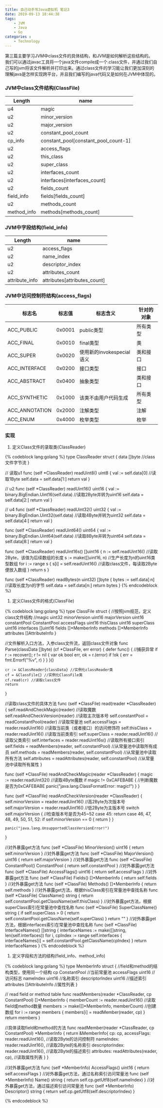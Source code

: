```yaml
---
title: 自己动手写Java虚拟机 笔记3
date: 2019-09-13 18:44:38
tags: 
    - JVM
    - Java
    - Go
categories :
    - Technology
---
```


第三篇主要学习JVM中class文件的具体结构，和JVM是如何解析这些结构的。
我们可以通过javac工具将一个java文件compile成一个.class文件，并通过我们自己写的jvm将该文件解析并打印出来。通过class文件的学习能让我们更加深刻的理解java是怎样实现跨平台，并且我们编写的java代码又是如何在JVM中体现的。
<!-- more -->

### JVM中class文件结构(ClassFile)
Length|name
---|---
u4|magic
u2|minor_version
u2|major_version
u2|constant_pool_count
cp_info|constant_pool[constant_pool_count-1]
u2|access_flags
u2|this_class
u2|super_class
u2|interfaces_count
u2|interfaces[interfaces_count]
u2|fields_count
field_info|fields[fields_count]
u2|methods_count
method_info|methods[methods_count]

### JVM中字段结构(field_info)
Length|name
---|---
u2|access_flags
u2|name_index
u2|descriptor_index
u2|attributes_count
attribute_info|attributes[attributes_count]

### JVM中访问控制符结构(access_flags)
标志名|标志值|标志含义|针对的对象
---|---|---|---
ACC_PUBLIC|0x0001|public类型|所有类型
ACC_FINAL|0x0010|final类型|类
ACC_SUPER|0x0020|使用新的invokespecial语义|类和接口
ACC_INTERFACE|0x0200|接口类型|接口
ACC_ABSTRACT|0x0400|抽象类型|类和接口
ACC_SYNTHETIC|0x1000|该类不由用户代码生成|所有类型
ACC_ANNOTATION|0x2000|注解类型|注解
ACC_ENUM|0x4000|枚举类型|枚举

### 实现
1. 定义Class文件的录取类(ClassReader)

{% codeblock lang:golang %}
type ClassReader struct {
	data []byte //class文件字节流
}

// 读取u1
func (self *ClassReader) readUint8() uint8 {
	val := self.data[0] //读取1Byte
	self.data = self.data[1:]
	return val
}

// u2
func (self *ClassReader) readUint16() uint16 {
	val := binary.BigEndian.Uint16(self.data) //读取2Byte并转为uint16
	self.data = self.data[2:]
	return val
}

// u4
func (self *ClassReader) readUint32() uint32 {
	val := binary.BigEndian.Uint32(self.data) //读取4Byte并转为uint32
	self.data = self.data[4:]
	return val
}

func (self *ClassReader) readUint64() uint64 {
	val := binary.BigEndian.Uint64(self.data) //读取8Byte并转为uint64
	self.data = self.data[8:]
	return val
}

func (self *ClassReader) readUint16s() []uint16 {
	n := self.readUint16() //读取2Byte，该值为后续数组的长度
	s := make([]uint16, n) //生产长度为n的uint16类型数组
	for i := range s {
		s[i] = self.readUint16() //读取class文件，每读取2Byte便放入数组
	}
	return s
}

func (self *ClassReader) readBytes(n uint32) []byte {
	bytes := self.data[:n] //读取长度为n的字节
	self.data = self.data[n:]
	return bytes
}
{% endcodeblock %}

1. 定义Class文件的格式(ClassFile)

{% codeblock lang:golang %}
type ClassFile struct { //按照jvm规范，定义class文件结构
	//magic      uint32
	minorVersion uint16
	majorVersion uint16
	constantPool ConstantPool
	accessFlags  uint16
	thisClass    uint16
	superClass   uint16
	interfaces   []uint16
	fields       []*MemberInfo
	methods      []*MemberInfo
	attributes   []AttributeInfo
}

//文件解析入口方法，入参class文件流，返回class文件对象
func Parse(classData []byte) (cf *ClassFile, err error) {
	defer func() { //捕获异常
		if r := recover(); r != nil {
			var ok bool
			err, ok = r.(error)
			if !ok {
				err = fmt.Errorf("%v", r)
			}
		}
	}()

	cr := &ClassReader{classData} //实例化classReader类
	cf = &ClassFile{} //实例化ClassFile类
	cf.read(cr) //读取class文件
	return
}

//读取class文件的具体方法
func (self *ClassFile) read(reader *ClassReader) {
	self.readAndCheckMagic(reader) //读取魔数
	self.readAndCheckVersion(reader) //读取主次版本号
	self.constantPool = readConstantPool(reader) //读取常量池
	self.accessFlags = reader.readUint16() //读取当前类（或者接口）的访问修饰符
	self.thisClass = reader.readUint16() //读取当前类索引
	self.superClass = reader.readUint16() //读取父类索引
	self.interfaces = reader.readUint16s() //读取所有接口索引
	self.fields = readMembers(reader, self.constantPool) //从常量池中读取所有成员
	self.methods = readMembers(reader, self.constantPool) //从常量池中读取所有方法
	self.attributes = readAttributes(reader, self.constantPool) //从常量池中读取所有属性
}

func (self *ClassFile) readAndCheckMagic(reader *ClassReader) {
	magic := reader.readUint32() //读取4Byte魔数
	if magic != 0xCAFEBABE { //判断魔数是否为0xCAFEBABE
		panic("java.lang.ClassFormatError: magic!")
	}
}

func (self *ClassFile) readAndCheckVersion(reader *ClassReader) {
	self.minorVersion = reader.readUint16() //高2Byte为次版本号
	self.majorVersion = reader.readUint16() //低2Byte为主版本号
	switch self.majorVersion { //检查版本号是否为45~52
	case 45:
		return
	case 46, 47, 48, 49, 50, 51, 52:
		if self.minorVersion == 0 {
			return
		}
	}

	panic("java.lang.UnsupportedClassVersionError!")
}

//对外暴露get方法
func (self *ClassFile) MinorVersion() uint16 {
	return self.minorVersion
}
//对外暴露get方法
func (self *ClassFile) MajorVersion() uint16 {
	return self.majorVersion
}
//对外暴露get方法
func (self *ClassFile) ConstantPool() ConstantPool {
	return self.constantPool
}
//对外暴露get方法
func (self *ClassFile) AccessFlags() uint16 {
	return self.accessFlags
}
//对外暴露get方法
func (self *ClassFile) Fields() []*MemberInfo {
	return self.fields
}
//对外暴露get方法
func (self *ClassFile) Methods() []*MemberInfo {
	return self.methods
}
//对外暴露get方法，根据thisClass索引在常量池中查找名称
func (self *ClassFile) ClassName() string {
	return self.constantPool.getClassName(self.thisClass)
}
//对外暴露get方法，根据superClass索引在常量池中查找名称
func (self *ClassFile) SuperClassName() string {
	if self.superClass > 0 {
		return self.constantPool.getClassName(self.superClass)
	}
	return ""
}
//对外暴露get方法，根据interfaces索引在常量池中查找名称
func (self *ClassFile) InterfaceNames() []string {
	interfaceNames := make([]string, len(self.interfaces))
	for i, cpIndex := range self.interfaces {
		interfaceNames[i] = self.constantPool.getClassName(cpIndex)
	}
	return interfaceNames
}
{% endcodeblock %}

1. 定义字段和方法的结构(field_info、method_info)

{% codeblock lang:golang %}
type MemberInfo struct { //field和method的结构类型，使用同一个结构
	cp              ConstantPool //当前常量池
	accessFlags     uint16 //访问标志
	nameIndex       uint16 //名称索引
	descriptorIndex uint16 //描述索引
	attributes      []AttributeInfo //属性列表 
}

// read field or method table
func readMembers(reader *ClassReader, cp ConstantPool) []*MemberInfo {
	memberCount := reader.readUint16() //读取field或method数量
	members := make([]*MemberInfo, memberCount) //创建数组
	for i := range members {
		members[i] = readMember(reader, cp)
	}
	return members
}

//具体读取field和method的方法
func readMember(reader *ClassReader, cp ConstantPool) *MemberInfo {
	return &MemberInfo{
		cp:              cp,
		accessFlags:     reader.readUint16(), //读取2Byte的访问控制符
		nameIndex:       reader.readUint16(), //读取2Byte的名称索引
		descriptorIndex: reader.readUint16(), //读取2Byte的描述索引
		attributes:      readAttributes(reader, cp), //读取属性列表
	}
}

//对外暴露get方法
func (self *MemberInfo) AccessFlags() uint16 {
	return self.accessFlags
}
//对外暴露get方法，通过名称索引访问常量池
func (self *MemberInfo) Name() string {
	return self.cp.getUtf8(self.nameIndex)
}
//对外暴露get方法，通过描述索引访问常量池
func (self *MemberInfo) Descriptor() string {
	return self.cp.getUtf8(self.descriptorIndex)
}

{% endcodeblock %}